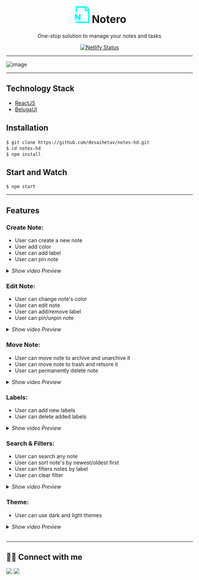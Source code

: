 <div align="center">


# <img src="/public/assets/ogimage.svg" width="45" height="45" alt="notero-logo" />   Notero

One-stop solution to manage your notes and tasks

[![Netlify Status](https://api.netlify.com/api/v1/badges/bcf3747f-f381-4610-ad27-f6b31e3431c1/deploy-status)](https://app.netlify.com/sites/notero-v1/deploys)

</div>

---

![image](https://user-images.githubusercontent.com/75688193/163706371-85711b70-a35e-4104-8488-b8fe0a62f0ca.png)


---



## Technology Stack

- [ReactJS](https://reactjs.org/)
- [BelugaUI](https://beluga-ui.netlify.app/)


## Installation

```
$ git clone https://github.com/desaihetav/notes-hd.git
$ cd notes-hd
$ npm install
```

## Start and Watch
```
$ npm start
```

--- 



## Features

### Create Note:
  - User can create a new note
  - User add color
  - User can add label
  - User can pin note

<details><summary><i>Show video Preview</i></summary>
  
  
![create-note-preview](https://user-images.githubusercontent.com/75688193/163710611-67f56dd7-3754-4e12-9961-6d1ceda9a038.gif)


</details>



### Edit Note:
  - User can change note's color
  - User can edit note
  - User can add/remove label
  - User can pin/unpin note

<details><summary><i>Show video Preview</i></summary>
  
  
![edit-note-preview](https://user-images.githubusercontent.com/75688193/163710657-4473725b-4859-400d-a8c4-bc8ea38d673f.gif)


</details>



### Move Note:
  - User can move note to archive and unarchive it
  - User can move note to trash and retsore it
  - User can permanently delete note

<details><summary><i>Show video Preview</i></summary>

  
![move-note-preview](https://user-images.githubusercontent.com/75688193/163710680-30011225-8a10-43a7-94ad-270dda7fc512.gif)

  
</details>



### Labels:

  - User can add new labels
  - User can delete added labels

<details><summary><i>Show video Preview</i></summary>
  
  
![labels-preview](https://user-images.githubusercontent.com/75688193/163711033-51d3ded5-b9fc-4fbf-abc5-4711c67351e1.gif)


</details>



### Search & Filters:

  - User can search any note
  - User can sort note's by newest/oldest first
  - User can filters notes by label
  - User can clear filter

<details><summary><i>Show video Preview</i></summary>

  
 ![filters-preview](https://user-images.githubusercontent.com/75688193/163711128-2dbec0df-971a-442d-a8ee-044d3b9f8ddd.gif)  
  

</details>



### Theme:

  - User can use dark and light themes

<details><summary><i>Show video Preview</i></summary>

  
  ![theme-preview](https://user-images.githubusercontent.com/75688193/163711155-4aa876b9-abb5-4142-a3d7-08de3d44d866.gif)
  

</details>

<br/>


---



## 👨‍💻 Connect with me

<a href="https://twitter.com/ChiragM2020"><img src="https://img.shields.io/badge/Twitter-1DA1F2?style=for-the-badge&logo=twitter&logoColor=white"/></a>
<a href="https://www.linkedin.com/in/chirag-modi-582655202/"><img src="https://img.shields.io/badge/LinkedIn-0077B5?style=for-the-badge&logo=linkedin&logoColor=white"/></a>
